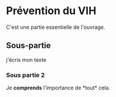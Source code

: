 # Prévention du VIH

C'est une partie essentielle de l'ouvrage.

## Sous-partie

j'écris mon texte

### Sous partie 2

Je **comprends** l'importance de \*tout\* cela.

